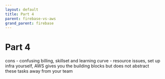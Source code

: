 ```yaml
---
layout: default
title: Part 4
parent: firebase-vs-aws
grand_parent: firebase
---
```


# Part 4

cons - confusing billing, skillset and learning curve - resource issues, set up infra yourself, AWS gives you the building blocks but does not abstract these tasks away from your team